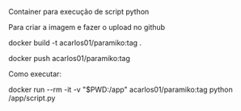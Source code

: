 Container para execução de script python

Para criar a imagem e fazer o upload no github

docker build -t acarlos01/paramiko:tag .

docker push acarlos01/paramiko:tag


Como executar:

docker run --rm -it -v "$PWD:/app" acarlos01/paramiko:tag python /app/script.py